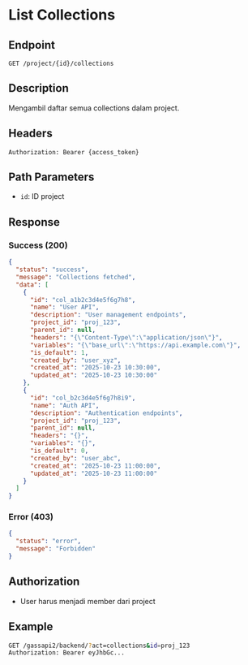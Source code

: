 # List Collections

## Endpoint
`GET /project/{id}/collections`

## Description
Mengambil daftar semua collections dalam project.

## Headers
```
Authorization: Bearer {access_token}
```

## Path Parameters
- `id`: ID project

## Response
### Success (200)
```json
{
  "status": "success",
  "message": "Collections fetched",
  "data": [
    {
      "id": "col_a1b2c3d4e5f6g7h8",
      "name": "User API",
      "description": "User management endpoints",
      "project_id": "proj_123",
      "parent_id": null,
      "headers": "{\"Content-Type\":\"application/json\"}",
      "variables": "{\"base_url\":\"https://api.example.com\"}",
      "is_default": 1,
      "created_by": "user_xyz",
      "created_at": "2025-10-23 10:30:00",
      "updated_at": "2025-10-23 10:30:00"
    },
    {
      "id": "col_b2c3d4e5f6g7h8i9",
      "name": "Auth API",
      "description": "Authentication endpoints",
      "project_id": "proj_123",
      "parent_id": null,
      "headers": "{}",
      "variables": "{}",
      "is_default": 0,
      "created_by": "user_abc",
      "created_at": "2025-10-23 11:00:00",
      "updated_at": "2025-10-23 11:00:00"
    }
  ]
}
```

### Error (403)
```json
{
  "status": "error",
  "message": "Forbidden"
}
```

## Authorization
- User harus menjadi member dari project

## Example
```bash
GET /gassapi2/backend/?act=collections&id=proj_123
Authorization: Bearer eyJhbGc...
```
